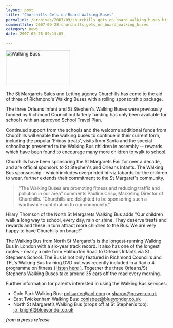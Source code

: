 ```yaml
---
layout: post
title: "Churchills Gets on Board Walking Buses"
permalink: /archives/2007/09/churchills_gets_on_board_walking_buses.html
commentfile: 2007-09-28-churchills_gets_on_board_walking_buses
category: news
date: 2007-09-28 09:13:05

---
```


<a href="/assets/images/2007/ChurchillsWalkingBus003.jpg"><img src="/assets/images/2007/ChurchillsWalkingBus003-thumb.jpg" width="200" height="112" alt="Walking Buss" class="photo right" /></a>

The St Margarets Sales and Letting agency Churchills has come to the aid of three of Richmond's Walking Buses with a rolling sponsorship package.

The three Orleans Infant and St Stephen's Walking Buses were previously funded by Richmond Council but latterly funding has only been available for schools with an approved School Travel Plan.

Continued support from the schools and the welcome additional funds from Churchills will enable the walking buses to continue in their current form, including <!-- Since their schools failed to secure School Travel Plans this has left the North St Margarets, Cole Park and East Twickenham Buses starved of funding and the parent volunteers who organize them were faced with scrapping--> the popular 'Friday treats', visits from Santa and the special schoolbags presented to the Walking Bus children in assembly -- rewards which have been found to encourage many more children to walk to school.

Churchills have been sponsoring the St Margarets Fair for over a decade, and are official sponsors to St Stephen's and Orleans Infants. The Walking Bus sponsorship - which includes overprinted hi-viz tabards for the children to wear, further extends their commitment to the St Margaret's community.

> "The Walking Buses are promoting fitness and reducing traffic and pollution in our area" comments Pauline Crisp, Marketing Director of Churchills. "Churchills are delighted to be sponsoring such a worthwhile contribution to our community."

Hilary Thomson of the North St Margarets Walking Bus adds "Our children walk a long way to school, every day, rain or shine. They deserve treats and rewards and these in turn attract more children to the Bus. We are very happy to have Churchills on board!"

The Walking Bus from North St Margaret's is the longest-running Walking Bus in London with a six-year track record. It also has one of the longest routes - nearly a mile from Haliburton Road to Orleans Infants via St Stephens School. The Bus is not only featured in Richmond Council's and TFL's Walking Bus training DVD but was recently included in a Radio 4 programme on fitness ( [listen here](http://www.bbc.co.uk/radio4/science/rams/sci9_tue_20070731.ram) ). Together the three Orleans/St Stephens Walking Buses take around 35 cars off the road every morning.

Further information for parents interested in using the Walking Bus services:

-   Cole Park Walking Bus: <polsunter@aol.com> or <sharon@gower.co.uk>
-   East Twickenham Walking Bus: <conisbee@blueyonder.co.uk>
-   North St Margaret’s Walking Bus (drops off at St Stephen’s too): <jo_knight@blueyonder.co.uk>

<cite>from a press release</cite>
